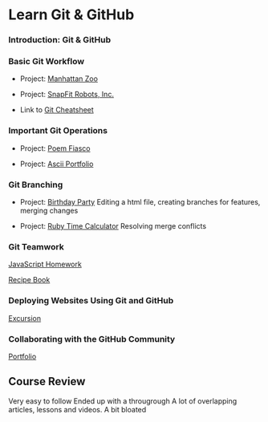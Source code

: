 # Learn Git & GitHub



### Introduction: Git & GitHub

### Basic Git Workflow
- Project: [Manhattan Zoo](manhattan_zoo.md)

- Project: [SnapFit Robots, Inc.](snapfit_robots_inc.md)
- Link to [Git Cheatsheet](https://education.github.com/git-cheat-sheet-education.pdf)


### Important Git Operations
- Project: [Poem Fiasco](poem_fiasco.md)

- Project: [Ascii Portfolio](ascii_portfolio.md)

### Git Branching
- Project: [Birthday Party](birthday_party.md) 
Editing a html file, creating branches for features, merging changes

- Project: [Ruby Time Calculator](ruby_time_calculator.md)
Resolving merge conflicts 

### Git Teamwork
[JavaScript Homework](.md)

[Recipe Book](.md)

### Deploying Websites Using Git and GitHub
[Excursion]()


### Collaborating with the GitHub Community
[Portfolio]()



## Course Review

Very easy to follow
Ended up with a througrough 
A lot of overlapping articles, lessons and videos. A bit bloated